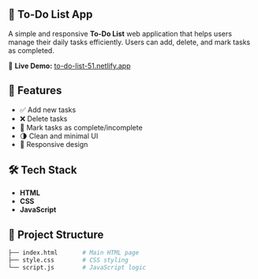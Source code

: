 ## 📝 To-Do List App

A simple and responsive **To-Do List** web application that helps users manage their daily tasks efficiently. Users can add, delete, and mark tasks as completed.

🔗 **Live Demo:** [to-do-list-51.netlify.app](https://to-do-list-51.netlify.app)

## 🚀 Features

- ✅ Add new tasks
- ❌ Delete tasks
- 🔁 Mark tasks as complete/incomplete
- 🌗 Clean and minimal UI
- 📱 Responsive design

## 🛠️ Tech Stack

- **HTML**
- **CSS**
- **JavaScript**

## 📂 Project Structure

```bash
├── index.html       # Main HTML page
├── style.css        # CSS styling
└── script.js        # JavaScript logic

